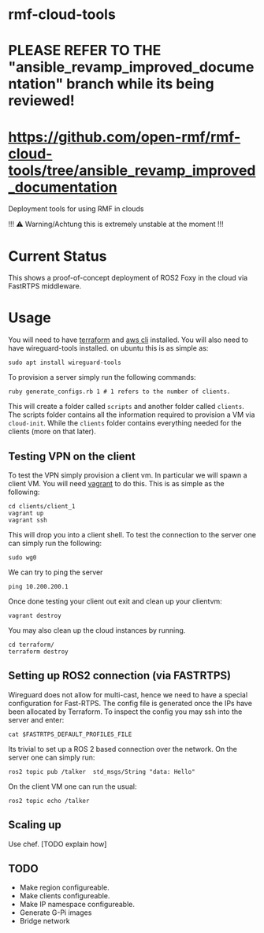 # rmf-cloud-tools
# PLEASE REFER TO THE "ansible_revamp_improved_documentation" branch while its being reviewed!
# https://github.com/open-rmf/rmf-cloud-tools/tree/ansible_revamp_improved_documentation
Deployment tools for using RMF in clouds


!!! :warning: Warning/Achtung this is extremely unstable at the moment !!!


# Current Status
This shows a proof-of-concept deployment of ROS2 Foxy in the cloud 
via FastRTPS middleware.

# Usage
You will need to have [terraform](https://www.terraform.io/) and 
[aws cli](https://aws.amazon.com/cli/) installed. You will also need
to have wireguard-tools installed. on ubuntu this is as simple as:
```shell
sudo apt install wireguard-tools
```

To provision a server simply run the following commands:
```shell
ruby generate_configs.rb 1 # 1 refers to the number of clients.
```

This will create a folder called `scripts` and another folder called `clients`.
The scripts folder contains all the information required to provision a VM via
`cloud-init`. While the `clients` folder contains everything needed for the
clients (more on that later).

## Testing VPN on the client
To test the VPN simply provision a client vm. In particular we will spawn a client
VM. You will need [vagrant](https://www.vagrantup.com/) to do this.
This is as simple as the following:
```
cd clients/client_1
vagrant up
vagrant ssh
```
This will drop you into a client shell. To test the connection to the server
one can simply run the following:
```
sudo wg0
```
We can try to ping the server
```
ping 10.200.200.1
```
Once done testing your client out exit and clean up your clientvm:
```
vagrant destroy
```
You may also clean up the cloud instances by running.
```
cd terraform/
terraform destroy
```
## Setting up ROS2 connection (via FASTRTPS)

Wireguard does not allow for multi-cast, hence we need to have a special configuration
for Fast-RTPS. The config file is generated once the IPs have been allocated by
Terraform. To inspect the config you may ssh into the server and enter:

```
cat $FASTRTPS_DEFAULT_PROFILES_FILE
```

Its trivial to set up a ROS 2 based connection over the network. On the server one can
simply run:
```
ros2 topic pub /talker  std_msgs/String "data: Hello"
```
On the client VM one can run the usual:
```
ros2 topic echo /talker
```
## Scaling up
Use chef. [TODO explain how]

## TODO
* Make region configureable.
* Make clients configureable.
* Make IP namespace configureable.
* Generate G-Pi images
* Bridge network
